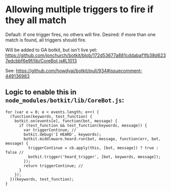 # Allowing multiple triggers to fire if they all match
Default: if one trigger fires, no others will fire.
Desired: if more than one match is found, all triggers should fire.

Will be added to GA botkit, but isn't live yet:
https://github.com/jonchurch/botkit/blob/172d53677a881cddabaf1fb38d6237edcbbf6e9f/lib/CoreBot.js#L1013

See: https://github.com/howdyai/botkit/pull/934#issuecomment-449136983

## Logic to enable this in `node_modules/botkit/lib/CoreBot.js`:
```
for (var e = 0; e < events.length; e++) {
  (function(keywords, test_function) {
    botkit.on(events[e], function(bot, message) {
      if (test_function && test_function(keywords, message)) {
        var triggerContinue; //
        botkit.debug('I HEARD', keywords);
        botkit.middleware.heard.run(bot, message, function(err, bot, message) {
          triggerContinue = cb.apply(this, [bot, message]) ? true : false //
          botkit.trigger('heard_trigger', [bot, keywords, message]);
        });
        return triggerContinue; //
      }
    });
  })(keywords, test_function);
}

```